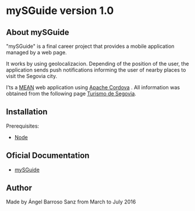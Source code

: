 # mySGuide version 1.0

## <a name="about"></a> About mySGuide

"mySGuide" is a final career project that provides a mobile application managed by a web page.

It works by using geolocalizacion. Depending of the position of the user, the application sends push notifications informing the user of nearby places to visit the Segovia city.

I'ts a [MEAN](http://mean.io/) web application using [Apache Cordova](https://cordova.apache.org/) . All information was obtained from the following page [Turismo de Segovia](http://www.turismodesegovia.com/).


## <a name="installation"></a> Installation

Prerequisites:

- [Node](https://nodejs.org/es/)


## Oficial Documentation

- [mySGuide](http://uvadoc.uva.es/handle/10324/18634)


## Author

Made by Ángel Barroso Sanz from  March to July 2016
